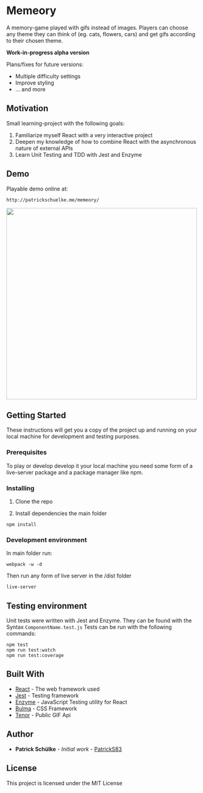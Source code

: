 # Memeory

A memory-game played with gifs instead of images. Players can choose any theme they can think of (eg. cats, flowers, cars) and get gifs according to their chosen theme.

**Work-in-progress alpha version**

Plans/fixes for future versions:
* Multiple difficulty settings
* Improve styling
* ... and more

## Motivation

Small learning-project with the following goals:

1. Familiarize myself React with a very interactive project
2. Deepen my knowledge of how to combine React with the asynchronous nature of external APIs
3. Learn Unit Testing and TDD with Jest and Enzyme

## Demo
Playable demo online at:

```
http://patrickschuelke.me/memeory/
```

<img src="https://i.imgur.com/TxF8g3Y.gif" width="500" height="500" />


## Getting Started

These instructions will get you a copy of the project up and running on your local machine for development and testing purposes.

### Prerequisites

To play or develop develop it your local machine you need some form of a live-server package and a package manager like npm.

### Installing

1. Clone the repo

2. Install dependencies the main folder

```
npm install
```

### Development environment

In main folder run:
```
webpack -w -d
```
Then run any form of live server in the /dist folder
```
live-server
```

## Testing environment

Unit tests were written with Jest and Enzyme.
They can be found with the Syntax `ComponentName.test.js`
Tests can be run with the following commands:

```
npm test
npm run test:watch
npm run test:coverage
```

## Built With

* [React](https://github.com/facebook/react) - The web framework used
* [Jest](https://facebook.github.io/jest/) - Testing framework
* [Enzyme](http://airbnb.io/enzyme/) - JavaScript Testing utility for React
* [Bulma](https://bulma.io/) - CSS Framework
* [Tenor](https://tenor.com/) - Public GIF Api

## Author

* **Patrick Schülke** - *Initial work* - [PatrickS83](https://github.com/PatrickS83)


## License

This project is licensed under the MIT License


